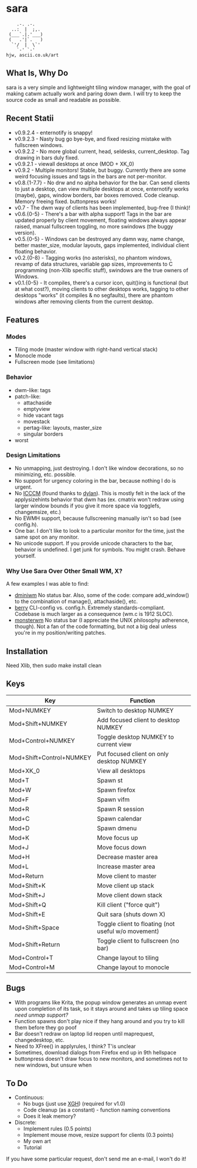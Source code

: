 sara
=====

        .-. .-.
      ..:  |  ;,.
     (___`.|.'___)
     (   .'|`.   )
      `'/  |  \`'
        `-' `-'                                                                    hjw, ascii.co.uk/art 
What Is, Why Do
-------
sara is a very simple and lightweight tiling window manager, with the goal of making catwm actually work and paring down dwm. I will try to keep the source code as small and readable as possible.

Recent Statii
------
 * v0.9.2.4	- enternotify is snappy!
 * v0.9.2.3	- Nasty bug go bye-bye, and fixed resizing mistake with fullscreen windows.
 * v0.9.2.2	- No more global current, head, seldesks, current\_desktop. Tag drawing in bars duly fixed.
 * v0.9.2.1	- viewall desktops at once (MOD + XK\_0)
 * v0.9.2	- Multiple monitors! Stable, but buggy. Currently there are some weird focusing issues and tags in the bars are not per-monitor.
 * v0.8.{1-7.7} - No drw and no alpha behavior for the bar. Can send clients to just a desktop, can view multiple desktops at once, enternotify works (maybe), gaps, window borders, bar boxes removed. Code cleanup. Memory freeing fixed. buttonpress works!
 * v0.7		- The dwm way of clients has been implemented, bug-free (I think)!
 * v0.6.{0-5}	- There's a bar with alpha support! Tags in the bar are updated properly by client movement, floating windows always appear raised, manual fullscreen toggling, no more swindows (the buggy version).
 * v0.5.{0-5}	- Windows can be destroyed any damn way, name change, better master_size, modular layouts, gaps implemented, individual client floating behavior.
 * v0.2.{0-8}	- Tagging works (no asterisks), no phantom windows, revamp of data structures, variable gap sizes, improvements to C programming (non-Xlib specific stuff), swindows are the true owners of Windows.
 * v0.1.{0-5}	- It compiles, there's a cursor icon, quit()ing is functional (but at what cost?), moving clients to other desktops works, tagging to other desktops "works" (it compiles & no segfaults), there are phantom windows after removing clients from the current desktop.

Features
-----

### Modes

* Tiling mode (master window with right-hand vertical stack)
* Monocle mode
* Fullscreen mode (see limitations)

### Behavior

* dwm-like: tags
* patch-like:
	* attachaside
	* emptyview
	* hide vacant tags
	* movestack
	* pertag-like: layouts, master_size
	* singular borders
* worst

### Design Limitations

* No unmapping, just destroying. I don't like window decorations, so no minimizing, etc. possible.
* No support for urgency coloring in the bar, because nothing I do is urgent.
* No [ICCCM](https://web.archive.org/web/20190617214524/https://raw.githubusercontent.com/kfish/xsel/1a1c5edf0dc129055f7764c666da2dd468df6016/rant.txt) (found thanks to [dylan](https://github.com/dylanaraps/sowm)). This is mostly felt in the lack of the applysizehints behavior that dwm has (ex. cmatrix won't redraw using larger window bounds if you give it more space via togglefs, changemsize, etc.)
* No EWMH support, because fullscreening manually isn't so bad (see config.h).
* One bar. I don't like to look to a particular monitor for the time, just the same spot on any monitor.
* No unicode support. If you provide unicode characters to the bar, behavior is undefined. I get junk for symbols. You might crash. Behave yourself.

### Why Use Sara Over Other Small WM, X?

A few examples I was able to find:

* [dminiwm](https://github.com/moetunes/dminiwm) No status bar. Also, some of the code: compare add\_window() to the combination of manage(), attachaside(), etc.
* [berry](https://github.com/JLErvin/berry) CLI-config vs. config.h. Extremely standards-compliant. Codebase is much larger as a consequence (wm.c is 1912 SLOC).
* [monsterwm](https://github.com/c00kiemon5ter/monsterwm) No status bar (I appreciate the UNIX philosophy adherence, though). Not a fan of the code formatting, but not a big deal unless you're in my position/writing patches.

Installation
------------
Need Xlib, then sudo make install clean

Keys
------------

| Key				| Function 						|
| -----------------------------	| -----------------------------------------------------	|
| Mod+NUMKEY			| Switch to desktop NUMKEY				|
| Mod+Shift+NUMKEY		| Add focused client to desktop NUMKEY			|
| Mod+Control+NUMKEY		| Toggle desktop NUMKEY to current view			|
| Mod+Shift+Control+NUMKEY	| Put focused client on only desktop NUMKEY		|
| Mod+XK\_0			| View all desktops					|
| Mod+T				| Spawn st						|
| Mod+W				| Spawn firefox						|
| Mod+F				| Spawn vifm						|
| Mod+R				| Spawn R session					|
| Mod+C				| Spawn calendar					|
| Mod+D				| Spawn dmenu						|
| Mod+K				| Move focus up						|
| Mod+J				| Move focus down					|
| Mod+H				| Decrease master area					|
| Mod+L				| Increase master area					|
| Mod+Return			| Move client to master					|
| Mod+Shift+K			| Move client up stack					|
| Mod+Shift+J			| Move client down stack				|
| Mod+Shift+Q			| Kill client ("force quit")				|
| Mod+Shift+E			| Quit sara (shuts down X)				|
| Mod+Shift+Space		| Toggle client to floating (not useful w/o movement)	|
| Mod+Shift+Return		| Toggle client to fullscreen (no bar)			|
| Mod+Control+T			| Change layout to tiling				|
| Mod+Control+M			| Change layout to monocle				|

Bugs
----
 * With programs like Krita, the popup window generates an unmap event upon completion of its task, so it stays around and takes up tiling space _need unmap support?_
 * Function spawns don't play nice if they hang around and you try to kill them before they go poof
 * Bar doesn't redraw on laptop lid reopen until maprequest, changedesktop, etc.
 * Need to XFree() in applyrules, I think? T'is unclear
 * Sometimes, download dialogs from Firefox end up in 9th hellspace
 * buttonpress doesn't draw focus to new monitors, and sometimes not to new windows, but unsure when

To Do
----
 * Continuous:
   * No bugs (just use [XGH](https://gist.github.com/banaslee/4147370)) (required for v1.0)
   * Code cleanup (as a constant) - function naming conventions
   * Does it leak memory?
 * Discrete:
   * Implement rules (0.5 points)
   * Implement mouse move, resize support for clients (0.3 points)
   * My own art
   * Tutorial

If you have some particular request, don't send me an e-mail, I won't do it!
